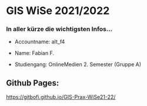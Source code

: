 # GIS WiSe 2021/2022

### In aller kürze die wichtigsten Infos...

* Accountname: aIt_f4

* Name: Fabian F.

* Studiengang: OnlineMedien 2. Semester (Gruppe A)

## Github Pages:

https://gitbofi.github.io/GIS-Prax-WiSe21-22/
